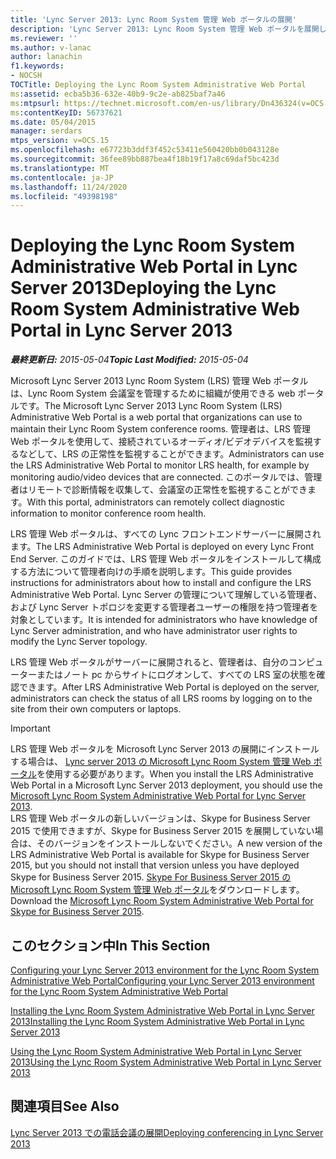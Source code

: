 ```yaml
---
title: 'Lync Server 2013: Lync Room System 管理 Web ポータルの展開'
description: 'Lync Server 2013: Lync Room System 管理 Web ポータルを展開しています。'
ms.reviewer: ''
ms.author: v-lanac
author: lanachin
f1.keywords:
- NOCSH
TOCTitle: Deploying the Lync Room System Administrative Web Portal
ms:assetid: ecba5b36-632e-40b9-9c2e-ab825baf7a46
ms:mtpsurl: https://technet.microsoft.com/en-us/library/Dn436324(v=OCS.15)
ms:contentKeyID: 56737621
ms.date: 05/04/2015
manager: serdars
mtps_version: v=OCS.15
ms.openlocfilehash: e67723b3ddf3f452c53411e560420bb0b043128e
ms.sourcegitcommit: 36fee89bb887bea4f18b19f17a8c69daf5bc423d
ms.translationtype: MT
ms.contentlocale: ja-JP
ms.lasthandoff: 11/24/2020
ms.locfileid: "49398198"
---
```

# <a name="deploying-the-lync-room-system-administrative-web-portal-in-lync-server-2013"></a><span data-ttu-id="9b699-103">Deploying the Lync Room System Administrative Web Portal in Lync Server 2013</span><span class="sxs-lookup"><span data-stu-id="9b699-103">Deploying the Lync Room System Administrative Web Portal in Lync Server 2013</span></span>

<div data-xmlns="http://www.w3.org/1999/xhtml">

<div class="topic" data-xmlns="http://www.w3.org/1999/xhtml" data-msxsl="urn:schemas-microsoft-com:xslt" data-cs="https://msdn.microsoft.com/">

<div data-asp="https://msdn2.microsoft.com/asp">



</div>

<div id="mainSection">

<div id="mainBody"><span data-ttu-id="9b699-104">

<span> </span></span><span class="sxs-lookup"><span data-stu-id="9b699-104">

<span> </span></span></span>

<span data-ttu-id="9b699-105">_**最終更新日:** 2015-05-04_</span><span class="sxs-lookup"><span data-stu-id="9b699-105">_**Topic Last Modified:** 2015-05-04_</span></span>

<span data-ttu-id="9b699-106">Microsoft Lync Server 2013 Lync Room System (LRS) 管理 Web ポータルは、Lync Room System 会議室を管理するために組織が使用できる web ポータルです。</span><span class="sxs-lookup"><span data-stu-id="9b699-106">The Microsoft Lync Server 2013 Lync Room System (LRS) Administrative Web Portal is a web portal that organizations can use to maintain their Lync Room System conference rooms.</span></span> <span data-ttu-id="9b699-107">管理者は、LRS 管理 Web ポータルを使用して、接続されているオーディオ/ビデオデバイスを監視するなどして、LRS の正常性を監視することができます。</span><span class="sxs-lookup"><span data-stu-id="9b699-107">Administrators can use the LRS Administrative Web Portal to monitor LRS health, for example by monitoring audio/video devices that are connected.</span></span> <span data-ttu-id="9b699-108">このポータルでは、管理者はリモートで診断情報を収集して、会議室の正常性を監視することができます。</span><span class="sxs-lookup"><span data-stu-id="9b699-108">With this portal, administrators can remotely collect diagnostic information to monitor conference room health.</span></span>

<span data-ttu-id="9b699-109">LRS 管理 Web ポータルは、すべての Lync フロントエンドサーバーに展開されます。</span><span class="sxs-lookup"><span data-stu-id="9b699-109">The LRS Administrative Web Portal is deployed on every Lync Front End Server.</span></span> <span data-ttu-id="9b699-110">このガイドでは、LRS 管理 Web ポータルをインストールして構成する方法について管理者向けの手順を説明します。</span><span class="sxs-lookup"><span data-stu-id="9b699-110">This guide provides instructions for administrators about how to install and configure the LRS Administrative Web Portal.</span></span> <span data-ttu-id="9b699-111">Lync Server の管理について理解している管理者、および Lync Server トポロジを変更する管理者ユーザーの権限を持つ管理者を対象としています。</span><span class="sxs-lookup"><span data-stu-id="9b699-111">It is intended for administrators who have knowledge of Lync Server administration, and who have administrator user rights to modify the Lync Server topology.</span></span>

<span data-ttu-id="9b699-112">LRS 管理 Web ポータルがサーバーに展開されると、管理者は、自分のコンピューターまたはノート pc からサイトにログオンして、すべての LRS 室の状態を確認できます。</span><span class="sxs-lookup"><span data-stu-id="9b699-112">After LRS Administrative Web Portal is deployed on the server, administrators can check the status of all LRS rooms by logging on to the site from their own computers or laptops.</span></span>

<div>


> [!IMPORTANT]  
> <span data-ttu-id="9b699-113">LRS 管理 Web ポータルを Microsoft Lync Server 2013 の展開にインストールする場合は、 <A href="https://go.microsoft.com/fwlink/p/?linkid=544806">Lync server 2013 の Microsoft Lync Room System 管理 Web ポータル</A>を使用する必要があります。</span><span class="sxs-lookup"><span data-stu-id="9b699-113">When you install the LRS Administrative Web Portal in a Microsoft Lync Server 2013 deployment, you should use the <A href="https://go.microsoft.com/fwlink/p/?linkid=544806">Microsoft Lync Room System Administrative Web Portal for Lync Server 2013</A>.</span></span><BR><span data-ttu-id="9b699-114">LRS 管理 Web ポータルの新しいバージョンは、Skype for Business Server 2015 で使用できますが、Skype for Business Server 2015 を展開していない場合は、そのバージョンをインストールしないでください。</span><span class="sxs-lookup"><span data-stu-id="9b699-114">A new version of the LRS Administrative Web Portal is available for Skype for Business Server 2015, but you should not install that version unless you have deployed Skype for Business Server 2015.</span></span> <span data-ttu-id="9b699-115"><A href="https://go.microsoft.com/fwlink/?linkid=544807">Skype For Business Server 2015 の Microsoft Lync Room System 管理 Web ポータル</A>をダウンロードします。</span><span class="sxs-lookup"><span data-stu-id="9b699-115">Download the <A href="https://go.microsoft.com/fwlink/?linkid=544807">Microsoft Lync Room System Administrative Web Portal for Skype for Business Server 2015</A>.</span></span>



</div>

<div>

## <a name="in-this-section"></a><span data-ttu-id="9b699-116">このセクション中</span><span class="sxs-lookup"><span data-stu-id="9b699-116">In This Section</span></span>

[<span data-ttu-id="9b699-117">Configuring your Lync Server 2013 environment for the Lync Room System Administrative Web Portal</span><span class="sxs-lookup"><span data-stu-id="9b699-117">Configuring your Lync Server 2013 environment for the Lync Room System Administrative Web Portal</span></span>](lync-server-2013-configuring-your-environment-for-the-lync-room-system-administrative-web-portal.md)

[<span data-ttu-id="9b699-118">Installing the Lync Room System Administrative Web Portal in Lync Server 2013</span><span class="sxs-lookup"><span data-stu-id="9b699-118">Installing the Lync Room System Administrative Web Portal in Lync Server 2013</span></span>](lync-server-2013-installing-the-lync-room-system-administrative-web-portal.md)

[<span data-ttu-id="9b699-119">Using the Lync Room System Administrative Web Portal in Lync Server 2013</span><span class="sxs-lookup"><span data-stu-id="9b699-119">Using the Lync Room System Administrative Web Portal in Lync Server 2013</span></span>](lync-server-2013-using-the-lync-room-system-administrative-web-portal.md)

</div>

<div>

## <a name="see-also"></a><span data-ttu-id="9b699-120">関連項目</span><span class="sxs-lookup"><span data-stu-id="9b699-120">See Also</span></span>


[<span data-ttu-id="9b699-121">Lync Server 2013 での電話会議の展開</span><span class="sxs-lookup"><span data-stu-id="9b699-121">Deploying conferencing in Lync Server 2013</span></span>](lync-server-2013-deploying-conferencing.md)  
  

<span data-ttu-id="9b699-122"></div>

</div>

<span> </span>

</div>

</div>

</span><span class="sxs-lookup"><span data-stu-id="9b699-122"></div>

</div>

<span> </span>

</div>

</div>

</span></span></div>

